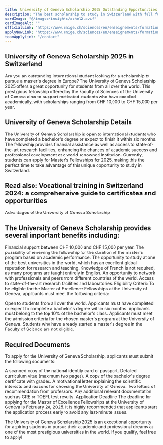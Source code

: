 ```yaml
---
title: University of Geneva Scholarship 2025 Outstanding Opportunities in Switzerland
description: "The best scholarship to study in Switzerland with full funding for all disciplines from the Swiss University of Geneva for students from all countries. "
cardImage: "@/images/insights/achol2.avif"
cardImageAlt: ""
officialLink: "https://www.unige.ch/sciences/en/enseignements/formations/masters/excellencemasterfellowships/"
applyNowLink: "https://www.unige.ch/sciences/en/enseignements/formations/masters/excellencemasterfellowships/"
teamApplyLink: "/contact"
---
```

## University of Geneva Scholarship 2025 in Switzerland

Are you an outstanding international student looking for a scholarship to pursue a master's degree in Europe? The University of Geneva Scholarship 2025 offers a great opportunity for students from all over the world. This prestigious fellowship offered by the Faculty of Sciences of the University of Geneva aims to support motivated students who have excelled academically, with scholarships ranging from CHF 10,000 to CHF 15,000 per year.

## University of Geneva Scholarship Details
The University of Geneva Scholarship is open to international students who have completed a bachelor's degree or expect to finish it within six months. The fellowship provides financial assistance as well as access to state-of-the-art research facilities, enhancing the chances of academic success and professional development at a world-renowned institution. Currently, students can apply for Master's Fellowships for 2025, making this the perfect time to take advantage of this unique opportunity to study in Switzerland.

## Read also: Vocational training in Switzerland 2024: a comprehensive guide to certificates and opportunities

Advantages of the University of Geneva Scholarship
## The University of Geneva Scholarship provides several important benefits including:

Financial support between CHF 10,000 and CHF 15,000 per year.
The possibility of renewing the fellowship for the duration of the master's program based on academic performance.
The opportunity to study at one of the best universities in the world, which has an excellent global reputation for research and teaching.
Knowledge of French is not required, as many programs are taught entirely in English.
An opportunity to network with professionals and peers from different countries of the world.
Access to state-of-the-art research facilities and laboratories.
Eligibility Criteria
To be eligible for the Master of Excellence Fellowships at the University of Geneva, applicants must meet the following criteria:

Open to students from all over the world.
Applicants must have completed or expect to complete a bachelor's degree within six months.
Applicants must belong to the top 10% of the bachelor's class.
Applicants must meet the admission criteria for the chosen master's program at the University of Geneva.
Students who have already started a master's degree in the Faculty of Science are not eligible.

## Required Documents

To apply for the University of Geneva Scholarship, applicants must submit the following documents:

A scanned copy of the national identity card or passport.
Detailed curriculum vitae (maximum two pages).
A copy of the bachelor's degree certificate with grades.
A motivational letter explaining the scientific interests and reasons for choosing the University of Geneva.
Two letters of recommendation from professors.
Any additional relevant documentation such as GRE or TOEFL test results.
Application Deadline
The deadline for applying for the Master of Excellence Fellowships at the University of Geneva is February 28, 2025. It is highly recommended that applicants start the application process early to avoid any last-minute issues.

The University of Geneva Scholarship 2025 is an exceptional opportunity for aspiring students to pursue their academic and professional dreams at one of the most prestigious universities in the world. If you qualify, feel free to apply!